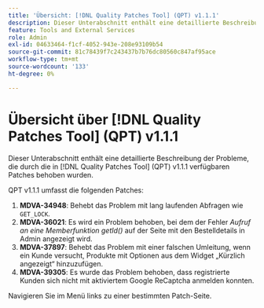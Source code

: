 ```yaml
---
title: 'Übersicht: [!DNL Quality Patches Tool] (QPT) v1.1.1'
description: Dieser Unterabschnitt enthält eine detaillierte Beschreibung der Probleme, die durch die in Version 1.1.1  [!DNL Quality Patches Tool]  Patches behoben wurden.
feature: Tools and External Services
role: Admin
exl-id: 04633464-f1cf-4052-943e-208e93109b54
source-git-commit: 81c78439f7c243437b7b76dc80560c847af95ace
workflow-type: tm+mt
source-wordcount: '133'
ht-degree: 0%

---
```


# Übersicht über [!DNL Quality Patches Tool] (QPT) v1.1.1

Dieser Unterabschnitt enthält eine detaillierte Beschreibung der Probleme, die durch die in [!DNL Quality Patches Tool] (QPT) v1.1.1 verfügbaren Patches behoben wurden.

QPT v1.1.1 umfasst die folgenden Patches:

1. **MDVA-34948**: Behebt das Problem mit lang laufenden Abfragen wie `GET_LOCK`.
1. **MDVA-36021**: Es wird ein Problem behoben, bei dem der Fehler *Aufruf an eine Memberfunktion getId()* auf der Seite mit den Bestelldetails in Admin angezeigt wird.
1. **MDVA-37897**: Behebt das Problem mit einer falschen Umleitung, wenn ein Kunde versucht, Produkte mit Optionen aus dem Widget „Kürzlich angezeigt“ hinzuzufügen.
1. **MDVA-39305**: Es wurde das Problem behoben, dass registrierte Kunden sich nicht mit aktiviertem Google ReCaptcha anmelden konnten.

Navigieren Sie im Menü links zu einer bestimmten Patch-Seite.
